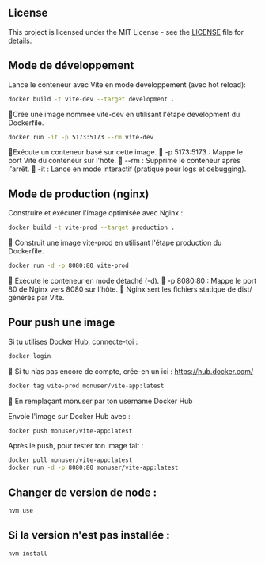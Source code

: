 ## License

This project is licensed under the MIT License - see the [LICENSE](./LICENSE) file for details.

## Mode de développement

Lance le conteneur avec Vite en mode développement (avec hot reload):

```bash 
docker build -t vite-dev --target development .
```

🔹Crée une image nommée vite-dev en utilisant l'étape development du Dockerfile.


```bash 
docker run -it -p 5173:5173 --rm vite-dev
```

🔹Exécute un conteneur basé sur cette image.
🔹 -p 5173:5173 : Mappe le port Vite du conteneur sur l'hôte.
🔹 --rm : Supprime le conteneur après l'arrêt.
🔹 -it : Lance en mode interactif (pratique pour logs et debugging).

## Mode de production (nginx)

Construire et exécuter l'image optimisée avec Nginx :

```bash 
docker build -t vite-prod --target production .
```

🔹 Construit une image vite-prod en utilisant l'étape production du Dockerfile.

```bash
docker run -d -p 8080:80 vite-prod
```
🔹 Exécute le conteneur en mode détaché (-d).
🔹 -p 8080:80 : Mappe le port 80 de Nginx vers 8080 sur l'hôte.
🔹 Nginx sert les fichiers statique de dist/ générés par Vite.

## Pour push une image 

Si tu utilises Docker Hub, connecte-toi :

```bash
docker login
```

🔹 Si tu n’as pas encore de compte, crée-en un ici : https://hub.docker.com/

```bash
docker tag vite-prod monuser/vite-app:latest
```

🔹 En remplaçant monuser par ton username Docker Hub

Envoie l'image sur Docker Hub avec :

```bash
docker push monuser/vite-app:latest
```

Après le push, pour tester ton image fait :

```bash
docker pull monuser/vite-app:latest
docker run -d -p 8080:80 monuser/vite-app:latest
```


## Changer de version de node :

```bash
nvm use
```

## Si la version n'est pas installée :

```bash
nvm install
```